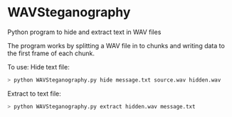 # WAVSteganography
Python program to hide and extract text in WAV files

The program works by splitting a WAV file in to chunks and writing data to the first frame of each chunk. 

To use:
Hide text file:
```bash
> python WAVSteganography.py hide message.txt source.wav hidden.wav
```

Extract to text file:
```bash
> python WAVSteganography.py extract hidden.wav message.txt
```
